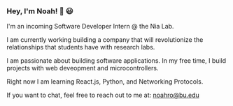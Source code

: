 ### Hey, I'm Noah! 👋 😃

I'm an incoming Software Developer Intern @ the Nia Lab. 

I am currently working building a company that will revolutionize the relationships that students have with research labs. 

I am passionate about building software applications. In my free time, I build projects with web deveopment and microcontrollers.

Right now I am learning React.js, Python, and Networking Protocols.

If you want to chat, feel free to reach out to me at: noahro@bu.edu
